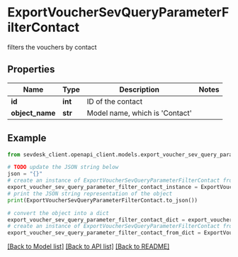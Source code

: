 # ExportVoucherSevQueryParameterFilterContact

filters the vouchers by contact

## Properties

Name | Type | Description | Notes
------------ | ------------- | ------------- | -------------
**id** | **int** | ID of the contact | 
**object_name** | **str** | Model name, which is &#39;Contact&#39; | 

## Example

```python
from sevdesk_client.openapi_client.models.export_voucher_sev_query_parameter_filter_contact import ExportVoucherSevQueryParameterFilterContact

# TODO update the JSON string below
json = "{}"
# create an instance of ExportVoucherSevQueryParameterFilterContact from a JSON string
export_voucher_sev_query_parameter_filter_contact_instance = ExportVoucherSevQueryParameterFilterContact.from_json(json)
# print the JSON string representation of the object
print(ExportVoucherSevQueryParameterFilterContact.to_json())

# convert the object into a dict
export_voucher_sev_query_parameter_filter_contact_dict = export_voucher_sev_query_parameter_filter_contact_instance.to_dict()
# create an instance of ExportVoucherSevQueryParameterFilterContact from a dict
export_voucher_sev_query_parameter_filter_contact_from_dict = ExportVoucherSevQueryParameterFilterContact.from_dict(export_voucher_sev_query_parameter_filter_contact_dict)
```
[[Back to Model list]](../README.md#documentation-for-models) [[Back to API list]](../README.md#documentation-for-api-endpoints) [[Back to README]](../README.md)


